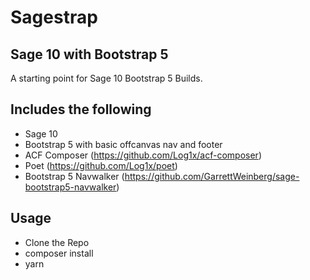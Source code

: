 # Sagestrap
## Sage 10 with Bootstrap 5
A starting point for Sage 10 Bootstrap 5 Builds.
## Includes the following
- Sage 10
- Bootstrap 5 with basic offcanvas nav and footer
- ACF Composer (https://github.com/Log1x/acf-composer)
- Poet (https://github.com/Log1x/poet)
- Bootstrap 5 Navwalker (https://github.com/GarrettWeinberg/sage-bootstrap5-navwalker)
## Usage
- Clone the Repo
- composer install
- yarn

